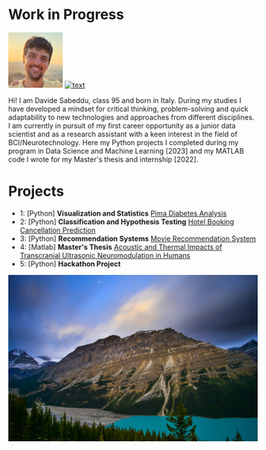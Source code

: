 # Work in Progress
![alt text](image_0.jpg) [![text](https://img.shields.io/badge/LinkedIn-0077B5?style=for-the-badge&logo=linkedin&logoColor=white)](https://www.linkedin.com/in/davide-sabeddu/)

Hi! I am Davide Sabeddu, class 95 and born in Italy. During my studies I have developed a mindset for critical thinking, problem-solving and quick adaptability to new technologies and approaches from different disciplines. I am currently in pursuit of my first career opportunity as a junior data scientist and as a research assistant with a keen interest in the field of BCI/Neurotechnology. Here my Python projects I completed during my program in Data Science and Machine Learning [2023] and my MATLAB code I wrote for my Master's thesis and internship [2022].


# Projects 

* 1: [Python] **Visualization and Statistics** [Pima Diabetes Analysis](Project_1_Pima+Indians+Diabetes+Analysis.md)
* 2: [Python] **Classification and Hypothesis Testing** [Hotel Booking Cancellation Prediction](Project_2_Hotel+Booking+Cancellation+Prediction.md)
* 3: [Python] **Recommendation Systems** [Movie Recommendation System](Project_3_Movie+Recommendation.md)
* 4: [Matlab] **Master's Thesis** [Acoustic and Thermal Impacts of
Transcranial Ultrasonic Neuromodulation in Humans](ultrasonic.m)
* 5: [Python] **Hackathon Project**

![alt text](image_1.jpg)
